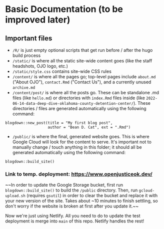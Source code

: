 # Basic Documentation (to be improved later)

## Important files

- `/R/` is just empty optional scripts that get run before / after the hugo build process
- `/static/` is where all the static site-wide content goes (like the staff headshots, OJO logo, etc.)
- `/static/style.css` contains site-wide CSS rules
- `/content/` is where all the pages go; top-level pages include `about.md` ("About OJO"), `contact.Rmd` ("Contact Us"), and a currently unused `archive.md`
- `/content/post/` is where all the posts go. These can be standalone .md files (like `hello.md`) or directories with `index.Rmd` files inside (like `2022-06-14-data-deep-dive-oklahoma-county-detention-center/`). These directories / files are generated automatically using the following command:

```
blogdown::new_post(title = "My first blog post", 
                   author = "Bean D. Cat", ext = ".Rmd")
```

- `/public/` is where the final, generated website goes. This is where Google Cloud will look for the content to serve. It's important not to manually change / touch anything in this folder; it should all be generated automatically using the following command:

```
blogdown::build_site()
```

### Link to temp. deployment: https://www.openjusticeok.dev/

~~In order to update the Google Storage bucket, first run `blogdown::build_site()` to build the `/public` directory. Then, run `gcloud-upload.sh` (requires `gsutil`) in order to clear the bucket and replace it with your new version of the site. Takes about ~10 minutes to finish settling, so don't worry if the website is broken at first after you update it.~~

Now we're just using Netlify. All you need to do to update the test deployment is merge into `main` of this repo. Netlify handles the rest!
